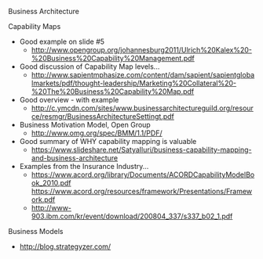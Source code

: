 
Business Architecture


Capability Maps
* Good example on slide #5
  * http://www.opengroup.org/johannesburg2011/Ulrich%20Kalex%20-%20Business%20Capability%20Management.pdf
* Good discussion of Capability Map levels...
  * http://www.sapientmphasize.com/content/dam/sapient/sapientglobalmarkets/pdf/thought-leadership/Marketing%20Collateral%20-%20The%20Business%20Capability%20Map.pdf
* Good overview - with example
  * http://c.ymcdn.com/sites/www.businessarchitectureguild.org/resource/resmgr/BusinessArchitectureSettingt.pdf
* Business Motivation Model, Open Group
  * http://www.omg.org/spec/BMM/1.1/PDF/
* Good summary of WHY capability mapping is valuable
  * https://www.slideshare.net/SatyaIluri/business-capability-mapping-and-business-architecture
* Examples from the Insurance Industry...
  * https://www.acord.org/library/Documents/ACORDCapabilityModelBook_2010.pdf
https://www.acord.org/resources/framework/Presentations/Framework.pdf
  * http://www-903.ibm.com/kr/event/download/200804_337/s337_b02_1.pdf





Business Models
* http://blog.strategyzer.com/

